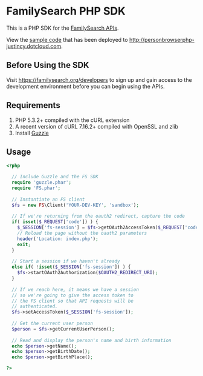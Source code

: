 # FamilySearch PHP SDK

This is a PHP SDK for the [FamilySearch APIs](https://familysearch.org/developers).

View the [sample code](https://github.com/justincy/php-sample-person-browser) that has been deployed to http://personbrowserphp-justincy.dotcloud.com.

## Before Using the SDK

Visit https://familysearch.org/developers to sign up and gain access to the development environment before you can begin using the APIs.

## Requirements

1. PHP 5.3.2+ compiled with the cURL extension
2. A recent version of cURL 7.16.2+ compiled with OpenSSL and zlib
3. Install [Guzzle](http://guzzlephp.org)

## Usage

```php
<?php

  // Include Guzzle and the FS SDK
  require 'guzzle.phar';
  require 'FS.phar';
  
  // Instantiate an FS client
  $fs = new FS\Client('YOUR-DEV-KEY', 'sandbox');
  
  // If we're returning from the oauth2 redirect, capture the code
  if( isset($_REQUEST['code']) ) {
    $_SESSION['fs-session'] = $fs->getOAuth2AccessToken($_REQUEST['code']);
    // Reload the page without the oauth2 parameters
    header('Location: index.php');
    exit;
  } 
  
  // Start a session if we haven't already
  else if( !isset($_SESSION['fs-session']) ) {
    $fs->startOAuth2Authorization($OAUTH2_REDIRECT_URI);
  }
  
  // If we reach here, it means we have a session
  // so we're going to give the access token to
  // the FS client so that API requests will be
  // authenticated.
  $fs->setAccessToken($_SESSION['fs-session']);
  
  // Get the current user person
  $person = $fs->getCurrentUserPerson();
  
  // Read and display the person's name and birth information
  echo $person->getName();
  echo $person->getBirthDate();
  echo $person->getBirthPlace();

?>
```